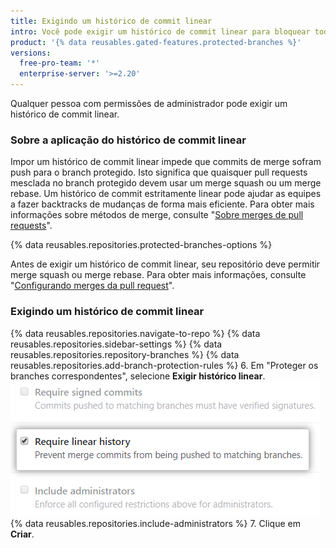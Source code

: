 ```yaml
---
title: Exigindo um histórico de commit linear
intro: Você pode exigir um histórico de commit linear para bloquear todos os commits de merge a partir de um branch protegido.
product: '{% data reusables.gated-features.protected-branches %}'
versions:
  free-pro-team: '*'
  enterprise-server: '>=2.20'
---
```


Qualquer pessoa com permissões de administrador pode exigir um histórico de commit linear.

### Sobre a aplicação do histórico de commit linear

Impor um histórico de commit linear impede que commits de merge sofram push para o branch protegido. Isto significa que quaisquer pull requests mesclada no branch protegido devem usar um merge squash ou um merge rebase. Um histórico de commit estritamente linear pode ajudar as equipes a fazer backtracks de mudanças de forma mais eficiente. Para obter mais informações sobre métodos de merge, consulte "[Sobre merges de pull requests](/github/collaborating-with-issues-and-pull-requests/about-pull-request-merges)".

{% data reusables.repositories.protected-branches-options %}

Antes de exigir um histórico de commit linear, seu repositório deve permitir merge squash ou merge rebase. Para obter mais informações, consulte "[Configurando merges da pull request](/github/administering-a-repository/configuring-pull-request-merges)".


### Exigindo um histórico de commit linear

{% data reusables.repositories.navigate-to-repo %}
{% data reusables.repositories.sidebar-settings %}
{% data reusables.repositories.repository-branches %}
{% data reusables.repositories.add-branch-protection-rules %}
6. Em "Proteger os branches correspondentes", selecione **Exigir histórico linear**. ![Opção de histórico linear necessária](/assets/images/help/repository/required-linear-history.png)
{% data reusables.repositories.include-administrators %}
7. Clique em **Criar**.
